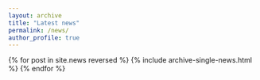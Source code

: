 ```yaml
---
layout: archive
title: "Latest news"
permalink: /news/
author_profile: true
---
```


{% for post in site.news reversed %}
  {% include archive-single-news.html %}
{% endfor %}
